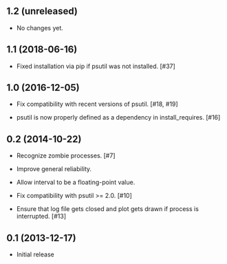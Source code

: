 1.2 (unreleased)
----------------

- No changes yet.

1.1 (2018-06-16)
----------------

- Fixed installation via pip if psutil was not installed. [#37]

1.0 (2016-12-05)
----------------

- Fix compatibility with recent versions of psutil. [#18, #19]

- psutil is now properly defined as a dependency in install_requires. [#16]

0.2 (2014-10-22)
----------------

- Recognize zombie processes. [#7]

- Improve general reliability.

- Allow interval to be a floating-point value.

- Fix compatibility with psutil >= 2.0. [#10]

- Ensure that log file gets closed and plot gets drawn if process is
  interrupted. [#13]

0.1 (2013-12-17)
----------------

- Initial release
